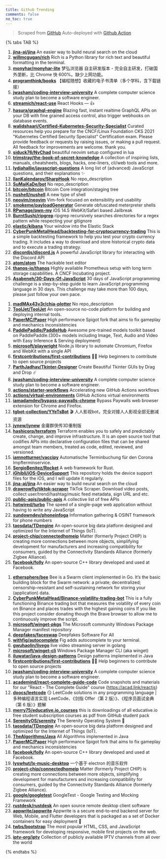 ```yaml
---
title: Github Trending
comments: false
no_toc: true
---
```


> Scraped from [GitHub](https://github.com/trending)
Auto-deployed with [Github Action](https://docs.github.com/en/actions)

{% tabs TAB %}
<!-- tab Daily -->
1. [**jina-ai/jina**](https://github.com/jina-ai/jina)
An easier way to build neural search on the cloud
2. [**willmcgugan/rich**](https://github.com/willmcgugan/rich)
Rich is a Python library for rich text and beautiful formatting in the terminal.
3. [**monyhar/monyhar-lite**](https://github.com/monyhar/monyhar-lite)
梦弘浏览器 自主研发版本 - 完全自主研发，打破国外垄断，比 Chrome 快 600%。缺少上网功能。
4. [**programthink/books**](https://github.com/programthink/books)
【编程随想】收藏的电子书清单（多个学科，含下载链接）
5. [**jwasham/coding-interview-university**](https://github.com/jwasham/coding-interview-university)
A complete computer science study plan to become a software engineer.
6. [**streamich/react-use**](https://github.com/streamich/react-use)
React Hooks — 👍
7. [**hasura/graphql-engine**](https://github.com/hasura/graphql-engine)
Blazing fast, instant realtime GraphQL APIs on your DB with fine grained access control, also trigger webhooks on database events.
8. [**walidshaari/Certified-Kubernetes-Security-Specialist**](https://github.com/walidshaari/Certified-Kubernetes-Security-Specialist)
Curated resources help you prepare for the CNCF/Linux Foundation CKS 2021 "Kubernetes Certified Security Specialist" Certification exam. Please provide feedback or requests by raising issues, or making a pull request. All feedback for improvements are welcome. thank you.
9. [**siduck76/NvChad**](https://github.com/siduck76/NvChad)
beautiful neovim setup configured in lua
10. [**trimstray/the-book-of-secret-knowledge**](https://github.com/trimstray/the-book-of-secret-knowledge)
A collection of inspiring lists, manuals, cheatsheets, blogs, hacks, one-liners, cli/web tools and more.
11. [**lydiahallie/javascript-questions**](https://github.com/lydiahallie/javascript-questions)
A long list of (advanced) JavaScript questions, and their explanations ✨
12. [**IlanKalendarov/SharpHook**](https://github.com/IlanKalendarov/SharpHook)
No repo_description
13. [**SuMaiKaDe/bot**](https://github.com/SuMaiKaDe/bot)
No repo_description
14. [**bitcoin/bitcoin**](https://github.com/bitcoin/bitcoin)
Bitcoin Core integration/staging tree
15. [**nushell/nushell**](https://github.com/nushell/nushell)
A new type of shell
16. [**neovim/neovim**](https://github.com/neovim/neovim)
Vim-fork focused on extensibility and usability
17. [**smokeme/payloadGenerator**](https://github.com/smokeme/payloadGenerator)
Generate obfuscated meterpreter shells
18. [**RPwnage/pwn-my**](https://github.com/RPwnage/pwn-my)
iOS 14.5 WebKit/Safari based Jailbreak
19. [**BurntSushi/ripgrep**](https://github.com/BurntSushi/ripgrep)
ripgrep recursively searches directories for a regex pattern while respecting your gitignore
20. [**elastic/kibana**](https://github.com/elastic/kibana)
Your window into the Elastic Stack
21. [**CyberPunkMetalHead/backtesting-for-cryptocurrency-trading**](https://github.com/CyberPunkMetalHead/backtesting-for-cryptocurrency-trading)
This is a simple backtesting framework to help you test your crypto currency trading. It includes a way to download and store historical crypto data and to execute a trading strategy.
22. [**discordjs/discord.js**](https://github.com/discordjs/discord.js)
A powerful JavaScript library for interacting with the Discord API
23. [**atom/atom**](https://github.com/atom/atom)
The hackable text editor
24. [**thanos-io/thanos**](https://github.com/thanos-io/thanos)
Highly available Prometheus setup with long term storage capabilities. A CNCF Incubating project.
25. [**Asabeneh/30-Days-Of-JavaScript**](https://github.com/Asabeneh/30-Days-Of-JavaScript)
30 days of JavaScript programming challenge is a step-by-step guide to learn JavaScript programming language in 30 days. This challenge may take more than 100 days, please just follow your own pace.
<!-- endtab -->
<!-- tab Weekly -->
1. [**madMAx43v3r/chia-plotter**](https://github.com/madMAx43v3r/chia-plotter)
No repo_description
2. [**ToolJet/ToolJet**](https://github.com/ToolJet/ToolJet)
An open-source no-code platform for building and deploying internal tools.
3. [**PaperMC/Paper**](https://github.com/PaperMC/Paper)
High performance Spigot fork that aims to fix gameplay and mechanics inconsistencies
4. [**PaddlePaddle/PaddleHub**](https://github.com/PaddlePaddle/PaddleHub)
Awesome pre-trained models toolkit based on PaddlePaddle.(300+ models including Image, Text, Audio and Video with Easy Inference & Serving deployment)
5. [**microsoft/playwright**](https://github.com/microsoft/playwright)
Node.js library to automate Chromium, Firefox and WebKit with a single API
6. [**firstcontributions/first-contributions**](https://github.com/firstcontributions/first-contributions)
🚀✨ Help beginners to contribute to open source projects
7. [**ParthJadhav/Tkinter-Designer**](https://github.com/ParthJadhav/Tkinter-Designer)
Create Beautiful Tkinter GUIs by Drag and Drop ☄️
8. [**jwasham/coding-interview-university**](https://github.com/jwasham/coding-interview-university)
A complete computer science study plan to become a software engineer.
9. [**actions/starter-workflows**](https://github.com/actions/starter-workflows)
Accelerating new GitHub Actions workflows
10. [**actions/virtual-environments**](https://github.com/actions/virtual-environments)
GitHub Actions virtual environments
11. [**iamadamdev/bypass-paywalls-chrome**](https://github.com/iamadamdev/bypass-paywalls-chrome)
Bypass Paywalls web browser extension for Chrome and Firefox.
12. [**tgbot-collection/YYeTsBot**](https://github.com/tgbot-collection/YYeTsBot)
🎬 人人影视bot，完全对接人人影视全部无删减资源
13. [**jynew/jynew**](https://github.com/jynew/jynew)
金庸群侠传3D重制版
14. [**hashicorp/terraform**](https://github.com/hashicorp/terraform)
Terraform enables you to safely and predictably create, change, and improve infrastructure. It is an open source tool that codifies APIs into declarative configuration files that can be shared amongst team members, treated as code, edited, reviewed, and versioned.
15. [**iamnotturner/vaccipy**](https://github.com/iamnotturner/vaccipy)
Automatische Terminbuchung für den Corona Impfterminservice.
16. [**SergioBenitez/Rocket**](https://github.com/SergioBenitez/Rocket)
A web framework for Rust.
17. [**iGhibli/iOS-DeviceSupport**](https://github.com/iGhibli/iOS-DeviceSupport)
This repository holds the device support files for the iOS, and I will update it regularly.
18. [**jina-ai/jina**](https://github.com/jina-ai/jina)
An easier way to build neural search on the cloud
19. [**drawrowfly/tiktok-scraper**](https://github.com/drawrowfly/tiktok-scraper)
TikTok Scraper. Download video posts, collect user/trend/hashtag/music feed metadata, sign URL and etc.
20. [**public-apis/public-apis**](https://github.com/public-apis/public-apis)
A collective list of free APIs
21. [**hotwired/turbo**](https://github.com/hotwired/turbo)
The speed of a single-page web application without having to write any JavaScript
22. [**sundowndev/phoneinfoga**](https://github.com/sundowndev/phoneinfoga)
Information gathering & OSINT framework for phone numbers
23. [**taosdata/TDengine**](https://github.com/taosdata/TDengine)
An open-source big data platform designed and optimized for the Internet of Things (IoT).
24. [**project-chip/connectedhomeip**](https://github.com/project-chip/connectedhomeip)
Matter (formerly Project CHIP) is creating more connections between more objects, simplifying development for manufacturers and increasing compatibility for consumers, guided by the Connectivity Standards Alliance (formerly Zigbee Alliance).
25. [**facebook/folly**](https://github.com/facebook/folly)
An open-source C++ library developed and used at Facebook.
<!-- endtab -->
<!-- tab Monthly -->
1. [**ethersphere/bee**](https://github.com/ethersphere/bee)
Bee is a Swarm client implemented in Go. It’s the basic building block for the Swarm network: a private; decentralized; censorship-resistant and self-sustaining network for storing your (application) data.
2. [**CyberPunkMetalHead/Binance-volatility-trading-bot**](https://github.com/CyberPunkMetalHead/Binance-volatility-trading-bot)
This is a fully functioning Binance trading bot that measures the volatility of every coin on Binance and places trades with the highest gaining coins If you like this project consider donating though the Brave browser to allow me to continuously improve the script.
3. [**microsoft/winget-pkgs**](https://github.com/microsoft/winget-pkgs)
The Microsoft community Windows Package Manager manifest repository
4. [**deepfakes/faceswap**](https://github.com/deepfakes/faceswap)
Deepfakes Software For All
5. [**withfig/autocomplete**](https://github.com/withfig/autocomplete)
Fig adds autocomplete to your terminal.
6. [**gwuhaolin/livego**](https://github.com/gwuhaolin/livego)
live video streaming server in golang
7. [**microsoft/winget-cli**](https://github.com/microsoft/winget-cli)
Windows Package Manager CLI (aka winget)
8. [**iluwatar/java-design-patterns**](https://github.com/iluwatar/java-design-patterns)
Design patterns implemented in Java
9. [**firstcontributions/first-contributions**](https://github.com/firstcontributions/first-contributions)
🚀✨ Help beginners to contribute to open source projects
10. [**jwasham/coding-interview-university**](https://github.com/jwasham/coding-interview-university)
A complete computer science study plan to become a software engineer.
11. [**academind/react-complete-guide-code**](https://github.com/academind/react-complete-guide-code)
Code snapshots and materials for our "React - The Complete Guide" course (https://acad.link/reactjs)
12. [**doocs/leetcode**](https://github.com/doocs/leetcode)
😏 LeetCode solutions in any programming language | 多种编程语言实现 LeetCode、《剑指 Offer（第 2 版）》、《程序员面试金典（第 6 版）》题解
13. [**merry75/educative.io_courses**](https://github.com/merry75/educative.io_courses)
this is downloadings of all educative.io free student subscription courses as pdf from GitHub student pack
14. [**SerenityOS/serenity**](https://github.com/SerenityOS/serenity)
The Serenity Operating System 🐞
15. [**taosdata/TDengine**](https://github.com/taosdata/TDengine)
An open-source big data platform designed and optimized for the Internet of Things (IoT).
16. [**TheAlgorithms/Java**](https://github.com/TheAlgorithms/Java)
All Algorithms implemented in Java
17. [**PaperMC/Paper**](https://github.com/PaperMC/Paper)
High performance Spigot fork that aims to fix gameplay and mechanics inconsistencies
18. [**facebook/folly**](https://github.com/facebook/folly)
An open-source C++ library developed and used at Facebook.
19. [**lyswhut/lx-music-desktop**](https://github.com/lyswhut/lx-music-desktop)
一个基于 electron 的音乐软件
20. [**project-chip/connectedhomeip**](https://github.com/project-chip/connectedhomeip)
Matter (formerly Project CHIP) is creating more connections between more objects, simplifying development for manufacturers and increasing compatibility for consumers, guided by the Connectivity Standards Alliance (formerly Zigbee Alliance).
21. [**google/googletest**](https://github.com/google/googletest)
GoogleTest - Google Testing and Mocking Framework
22. [**rustdesk/rustdesk**](https://github.com/rustdesk/rustdesk)
An open source remote desktop client software
23. [**appwrite/appwrite**](https://github.com/appwrite/appwrite)
Appwrite is a secure end-to-end backend server for Web, Mobile, and Flutter developers that is packaged as a set of Docker containers for easy deployment 🚀
24. [**twbs/bootstrap**](https://github.com/twbs/bootstrap)
The most popular HTML, CSS, and JavaScript framework for developing responsive, mobile first projects on the web.
25. [**iptv-org/iptv**](https://github.com/iptv-org/iptv)
Collection of publicly available IPTV channels from all over the world
<!-- endtab -->
{% endtabs %}
